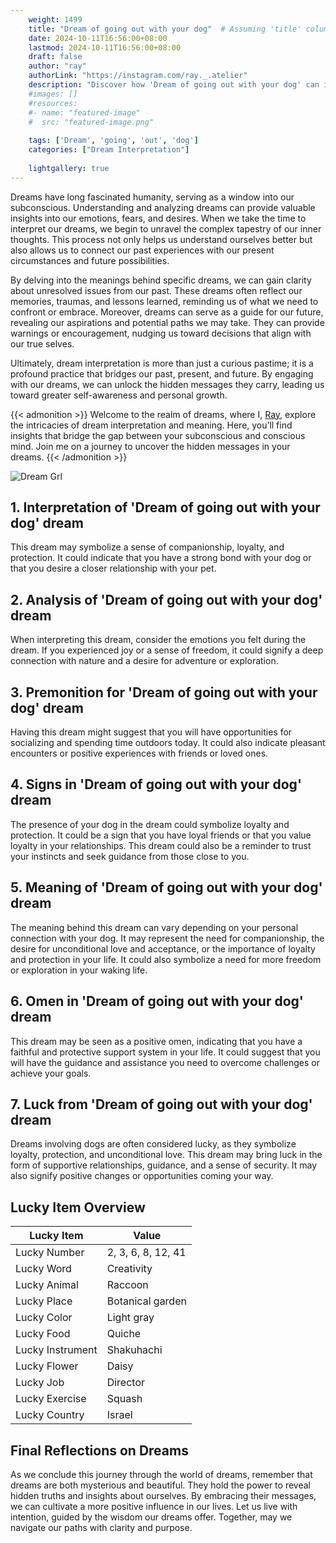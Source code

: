 ```yaml
---
    weight: 1499
    title: "Dream of going out with your dog"  # Assuming 'title' column exists
    date: 2024-10-11T16:56:00+08:00
    lastmod: 2024-10-11T16:56:00+08:00
    draft: false
    author: "ray"
    authorLink: "https://instagram.com/ray._.atelier"
    description: "Discover how 'Dream of going out with your dog' can interpret your future and uncover its significant meanings in your life."
    #images: []
    #resources:
    #- name: "featured-image"
    #  src: "featured-image.png"
    
    tags: ['Dream', 'going', 'out', 'dog']
    categories: ["Dream Interpretation"]
    
    lightgallery: true
---
```

    
Dreams have long fascinated humanity, serving as a window into our subconscious. Understanding and analyzing dreams can provide valuable insights into our emotions, fears, and desires. When we take the time to interpret our dreams, we begin to unravel the complex tapestry of our inner thoughts. This process not only helps us understand ourselves better but also allows us to connect our past experiences with our present circumstances and future possibilities.

By delving into the meanings behind specific dreams, we can gain clarity about unresolved issues from our past. These dreams often reflect our memories, traumas, and lessons learned, reminding us of what we need to confront or embrace. Moreover, dreams can serve as a guide for our future, revealing our aspirations and potential paths we may take. They can provide warnings or encouragement, nudging us toward decisions that align with our true selves.

Ultimately, dream interpretation is more than just a curious pastime; it is a profound practice that bridges our past, present, and future. By engaging with our dreams, we can unlock the hidden messages they carry, leading us toward greater self-awareness and personal growth.

{{< admonition >}}
Welcome to the realm of dreams, where I, [Ray](https://instagram.com/ray._.atelier), explore the intricacies of dream interpretation and meaning. Here, you’ll find insights that bridge the gap between your subconscious and conscious mind. Join me on a journey to uncover the hidden messages in your dreams.
{{< /admonition >}}

![Dream Grl](https://cdn.pixabay.com/photo/2017/11/02/03/35/gothic-2910057_1280.jpg "Dream Grl")

## 1. Interpretation of 'Dream of going out with your dog' dream

This dream may symbolize a sense of companionship, loyalty, and protection. It could indicate that you have a strong bond with your dog or that you desire a closer relationship with your pet.

## 2. Analysis of 'Dream of going out with your dog' dream

When interpreting this dream, consider the emotions you felt during the dream. If you experienced joy or a sense of freedom, it could signify a deep connection with nature and a desire for adventure or exploration.

## 3. Premonition for 'Dream of going out with your dog' dream

Having this dream might suggest that you will have opportunities for socializing and spending time outdoors today. It could also indicate pleasant encounters or positive experiences with friends or loved ones.

## 4. Signs in 'Dream of going out with your dog' dream

The presence of your dog in the dream could symbolize loyalty and protection. It could be a sign that you have loyal friends or that you value loyalty in your relationships. This dream could also be a reminder to trust your instincts and seek guidance from those close to you.

## 5. Meaning of 'Dream of going out with your dog' dream

The meaning behind this dream can vary depending on your personal connection with your dog. It may represent the need for companionship, the desire for unconditional love and acceptance, or the importance of loyalty and protection in your life. It could also symbolize a need for more freedom or exploration in your waking life.

## 6. Omen in 'Dream of going out with your dog' dream

This dream may be seen as a positive omen, indicating that you have a faithful and protective support system in your life. It could suggest that you will have the guidance and assistance you need to overcome challenges or achieve your goals.

## 7. Luck from 'Dream of going out with your dog' dream

Dreams involving dogs are often considered lucky, as they symbolize loyalty, protection, and unconditional love. This dream may bring luck in the form of supportive relationships, guidance, and a sense of security. It may also signify positive changes or opportunities coming your way.

## Lucky Item Overview
| Lucky Item          | Value              |
|---------------|--------------------|
| Lucky Number        | 2, 3, 6, 8, 12, 41  |
| Lucky Word          | Creativity |
| Lucky Animal        | Raccoon |
| Lucky Place         | Botanical garden     |
| Lucky Color         | Light gray     |
| Lucky Food          | Quiche      |
| Lucky Instrument    | Shakuhachi |
| Lucky Flower        | Daisy    |
| Lucky Job           | Director       |
| Lucky Exercise      | Squash  |
| Lucky Country       | Israel    |


##  Final Reflections on Dreams

As we conclude this journey through the world of dreams, remember that dreams are both mysterious and beautiful. They hold the power to reveal hidden truths and insights about ourselves. By embracing their messages, we can cultivate a more positive influence in our lives. Let us live with intention, guided by the wisdom our dreams offer. Together, may we navigate our paths with clarity and purpose.
